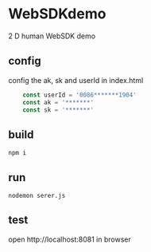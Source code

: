 # WebSDKdemo 

2 D human WebSDK demo 

## config
config the ak, sk and userId in index.html
```javascript
	const userId = '0086*******1904'
	const ak = '*******'
	const sk = '*******'
```

## build

```shell
npm i
```

## run

```shell
nodemon serer.js
```

## test

open http://localhost:8081 in browser